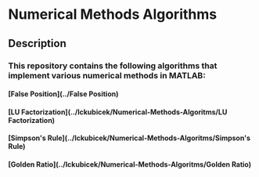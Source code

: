 # Numerical Methods Algorithms

## Description
### This repository contains the following algorithms that implement various numerical methods in MATLAB:
#### [False Position](../False Position)
#### [LU Factorization](../lckubicek/Numerical-Methods-Algoritms/LU Factorization)
#### [Simpson's Rule](../lckubicek/Numerical-Methods-Algoritms/Simpson's Rule)
#### [Golden Ratio](../lckubicek/Numerical-Methods-Algoritms/Golden Ratio)
